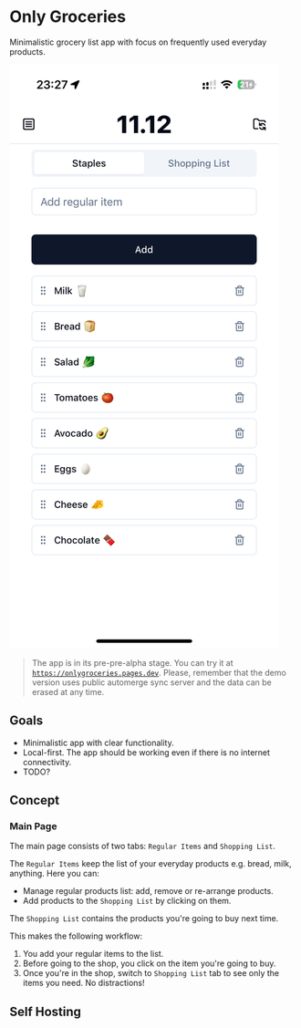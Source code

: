 # Only Groceries

Minimalistic grocery list app with focus on frequently used everyday products.

![Main Page](./readme-assets/main-page.png)

> The app is in its pre-pre-alpha stage. You can try it at [`https://onlygroceries.pages.dev`](https://onlygroceries.pages.dev). Please, remember
that the demo version uses public automerge sync server and the data can be erased at any time.

## Goals

- Minimalistic app with clear functionality.
- Local-first. The app should be working even if there is no internet connectivity.
- TODO?

## Concept

### Main Page

The main page consists of two tabs: `Regular Items` and `Shopping List`.

The `Regular Items` keep the list of your everyday products e.g. bread, milk, anything. Here you can:

- Manage regular products list: add, remove or re-arrange products.
- Add products to the `Shopping List` by clicking on them.

The `Shopping List` contains the products you're going to buy next time.

This makes the following workflow:

1. You add your regular items to the list.
2. Before going to the shop, you click on the item you're going to buy.
3. Once you're in the shop, switch to `Shopping List` tab to see only the items you need. No distractions!

## Self Hosting
